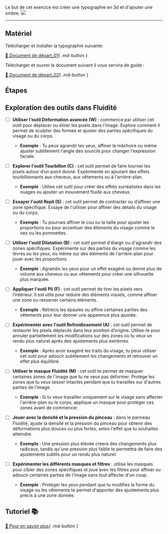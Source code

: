 <style>.md-footer{display:none;}</style>
<style>.md-headher{display:none;}</style>

Le but de cet exercice est créer une typographie en 3d et d'ajouter une ombre.
![](../assets/image/17_3d_ombre_final)
***

## Matériel

Télécharger et installer la typographie suivante:

[📁 Document de départ_01](https://cmontmorency365-my.sharepoint.com/:f:/g/personal/flpilote_cmontmorency_qc_ca/EgiqlSbmKVdKnk12Tjq_5NUBf0EQZLQLri7i2ZJbnZJ7XQ?e=0AM8Xe){ .md-button }   <br>   

Télécharger et ouvrer le document suivant il vous servira de guide : 

[📁 Document de départ_02](../assets/image/17_3d_ombre_model){ .md-button }   <br>   


## Étapes

## Exploration des outils dans Fluidité

- [ ] **Utiliser l'outil Déformation avancée (W)** : commence par utiliser cet outil pour déplacer ou étirer les pixels dans l'image. Explore comment il permet de sculpter des formes et ajuster des parties spécifiques du visage ou du corps.
  - **Exemple** : Tu peux agrandir les yeux, affiner la mâchoire ou même ajuster subtilement l'angle des sourcils pour changer l'expression faciale.

- [ ] **Explorer l'outil Tourbillon (C)** : cet outil permet de faire tourner les pixels autour d’un point donné. Expérimente en ajoutant des effets tourbillonnants aux cheveux, aux vêtements ou à l'arrière-plan.
  - **Exemple** : Utilise cet outil pour créer des effets surréalistes dans les nuages ou ajouter un mouvement fluide aux cheveux.

- [ ] **Essayer l'outil Repli (S)** : cet outil permet de contracter ou d’affiner une zone spécifique. Essaye de l'utiliser pour affiner des détails du visage ou du corps.
  - **Exemple** : Tu pourrais affiner le cou ou la taille pour ajuster les proportions ou pour accentuer des éléments du visage comme le nez ou les pommettes.

- [ ] **Utiliser l'outil Dilatation (B)** : cet outil permet d'élargir ou d'agrandir des zones spécifiques. Expérimente sur des parties du visage comme les lèvres ou les yeux, ou même sur des éléments de l'arrière-plan pour jouer avec les proportions.
  - **Exemple** : Agrandis les yeux pour un effet exagéré ou donne plus de volume aux cheveux ou aux vêtements pour créer une silhouette plus marquée.

- [ ] **Appliquer l'outil Pli (F)** : cet outil permet de tirer les pixels vers l’intérieur. Il est utile pour réduire des éléments visuels, comme affiner une zone ou resserrer certains éléments.
  - **Exemple** : Rétrécis les épaules ou affine certaines parties des vêtements pour leur donner une apparence plus ajustée.

- [ ] **Expérimenter avec l'outil Refroidissement (A)** : cet outil permet de restaurer les pixels déplacés dans leur position d’origine. Utilise-le pour annuler partiellement les modifications sur des zones où tu veux un rendu plus naturel après des ajustements plus extrêmes.
  - **Exemple** : Après avoir exagéré les traits du visage, tu peux utiliser cet outil pour adoucir subtilement les changements et retrouver un effet plus équilibré.

- [ ] **Utiliser le masque Fluidité (M)** : cet outil te permet de masquer certaines zones de l'image que tu ne veux pas déformer. Protège les zones que tu veux laisser intactes pendant que tu travailles sur d'autres parties de l'image.
  - **Exemple** : Si tu veux travailler uniquement sur le visage sans affecter l'arrière-plan ou le corps, applique un masque pour protéger ces zones avant de commencer.

- [ ] **Jouer avec la densité et la pression du pinceau** : dans le panneau Fluidité, ajuste la densité et la pression du pinceau pour obtenir des déformations plus douces ou plus fortes, selon l'effet que tu souhaites atteindre.
  - **Exemple** : Une pression plus élevée créera des changements plus radicaux, tandis qu'une pression plus faible te permettra de faire des ajustements subtils pour un rendu plus naturel.

- [ ] **Expérimenter les différents masques et filtres** : utilise les masques pour cibler des zones spécifiques et joue avec les filtres pour affiner ou adoucir certaines parties de l'image sans tout affecter d'un coup.
  - **Exemple** : Protéger les yeux pendant que tu modifies la forme du visage ou les vêtements te permet d'apporter des ajustements plus précis à une zone donnée.




## Tutoriel 📚

[📖 Pour en savoir plus](https://cmontmorency365-my.sharepoint.com/:f:/g/personal/flpilote_cmontmorency_qc_ca/EtFXe8zaC1NLngzBrKiGCDsBhNBSJYcn4aX0xHeCSZkbVg?e=IE8E8m){ .md-button }   <br>

